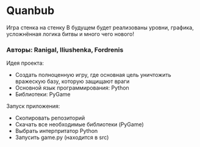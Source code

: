 # Quanbub
Игра стенка на стенку
В будущем будет реализованы уровни, графика, усложнённая логика битвы и много чего нового!

### Авторы: Ranigal, 	Iliushenka, Fordrenis ###

Идея проекта:
- Создать полноценную игру, где основная цель уничтожить вражескую базу, которую защищают враги
- Основной язык программирования: Python
- Библиотеки: PyGame

Запуск приложения:
- Скопировать репозиторий
- Скачать все необходимые библиотеки (PyGame)
- Выбрать интерпритатор Python
- Запусить game.py (находится в src)
